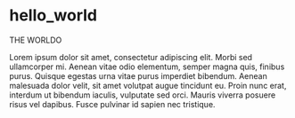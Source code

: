 # hello_world
THE WORLDO

Lorem ipsum dolor sit amet, consectetur adipiscing elit. Morbi sed ullamcorper mi. Aenean vitae odio elementum, semper magna quis, finibus purus. Quisque egestas urna vitae purus imperdiet bibendum. Aenean malesuada dolor velit, sit amet volutpat augue tincidunt eu. Proin nunc erat, interdum ut bibendum iaculis, vulputate sed orci. Mauris viverra posuere risus vel dapibus. Fusce pulvinar id sapien nec tristique.
